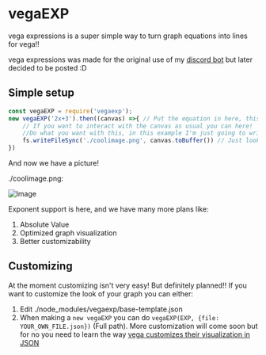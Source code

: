 # vegaEXP
vega expressions is a super simple way to turn graph equations into lines for vega!!

vega expressions was made for the original use of my [discord bot](https://discord.gg/CRAbk4w)
but later decided to be posted :D

## Simple setup
```js
const vegaEXP = require('vegaexp');
new vegaEXP('2x+3').then((canvas) =>{ // Put the equation in here, this is also a promise that returns the canvas vega usually gives ya! :p
    // If you want to interact with the canvas as usual you can here!
    //Do what you want with this, in this example I'm just going to write the file
    fs.writeFileSync('./coolimage.png', canvas.toBuffer()) // Just look up Canvas documentation if you want to use these properly!
})
```
And now we have a picture!

./coolimage.png:

![Image](https://img.jt3ch.net/93f69f87.png)

Exponent support is here, and we have many more plans like:
1. Absolute Value
2. Optimized graph visualization
3. Better customizability

## Customizing
At the moment customizing isn't very easy! But definitely planned!! If you want to customize the look of your graph you can either:
1. Edit ./node_modules/vegaexp/base-template.json
2. When making a `new vegaEXP` you can do `vegaEXP(EXP, {file: YOUR_OWN_FILE.json})` (Full path). More customization will come soon but for no you need to learn the way [vega customizes their visualization in JSON](https://vega.github.io/vega-lite/tutorials/getting_started.html#customize-your-visualization)
